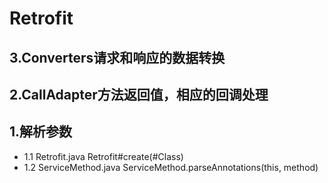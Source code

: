 
# Retrofit
## 3.Converters请求和响应的数据转换
## 2.CallAdapter方法返回值，相应的回调处理
## 1.解析参数
- 1.1 Retrofit.java
    Retrofit#create(#Class)
- 1.2 ServiceMethod.java
    ServiceMethod.parseAnnotations(this, method)


